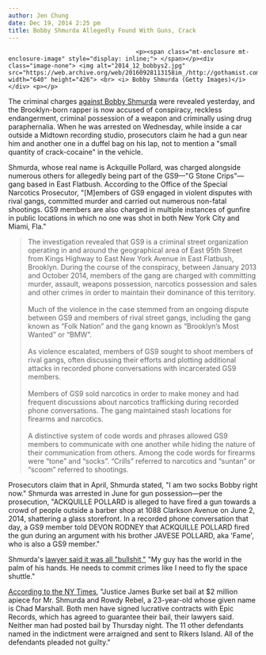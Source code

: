 ```yaml
---
author: Jen Chung
date: Dec 19, 2014 2:25 pm
title: Bobby Shmurda Allegedly Found With Guns, Crack
---
```


	
										<p><span class="mt-enclosure mt-enclosure-image" style="display: inline;"> </span></p><div class="image-none"> <img alt="2014_12_bobbys2.jpg" src="https://web.archive.org/web/20160928113158im_/http://gothamist.com/attachments/jen/2014_12_bobbys2.jpg" width="640" height="426"> <br> <i> Bobby Shmurda (Getty Images)</i></div> <p></p>

<p>The criminal charges <a href="https://web.archive.org/web/20160928113158/http://gothamist.com/2014/12/18/bobby_shmurda_arrest.php">against Bobby Shmurda</a> were revealed yesterday, and the Brooklyn-born rapper is now accused of conspiracy, reckless endangerment, criminal possession of a weapon and criminally using drug paraphernalia. When he was arrested on Wednesday, while inside a car outside a Midtown recording studio, prosecutors claim he had a gun near him and another one in a duffel bag on his lap, not to mention a &quot;small quantity of crack-cocaine&quot; in the vehicle.</p>

<p>Shmurda, whose real name is Ackquille Pollard, was charged alongside numerous others for allegedly being part of the GS9&#x2014;&quot;G Stone Crips&quot;&#x2014;gang based in East Flatbush. According to the Office of the Special Narcotics Prosecutor, &quot;[M]embers of GS9 engaged in violent disputes with rival gangs, committed murder and carried out numerous non-fatal shootings. GS9 members are also charged in multiple instances of gunfire in public locations in which no one was shot in both New York City and Miami, Fla.&quot; </p><blockquote>The investigation revealed that GS9 is a criminal street organization operating in and around the geographical area of East 95th Street from Kings Highway to East New York Avenue in East Flatbush, Brooklyn. During the course of the conspiracy, between January 2013 and October 2014, members of the gang are charged with committing murder, assault, weapons possession, narcotics possession and sales and other crimes in order to maintain their dominance of this territory.<br>
&#xA0;<br>
Much of the violence in the case stemmed from an ongoing dispute between GS9 and members of rival street gangs, including the gang known as &#x201C;Folk Nation&#x201D; and the gang known as &#x201C;Brooklyn&#x2019;s Most Wanted&#x201D; or &#x201C;BMW&#x201D;.<br>
&#xA0;<br>
As violence escalated, members of GS9 sought to shoot members of rival gangs, often discussing their efforts and plotting additional attacks in recorded phone conversations with incarcerated GS9 members.<br>
&#xA0;<br>
Members of GS9 sold narcotics in order to make money and had frequent discussions about narcotics trafficking during recorded phone conversations. The gang maintained stash locations for firearms and narcotics.<br>
&#xA0;<br>
A distinctive system of code words and phrases allowed GS9 members to communicate with one another while hiding the nature of their communication from others. Among the code words for firearms were &#x201C;tone&#x201D; and &#x201C;socks&#x201D;. &#x201C;Crills&#x201D; referred to narcotics and &#x201C;suntan&#x201D; or &#x201C;scoom&#x201D; referred to shootings.</blockquote>Prosecutors claim that in April, Shmurda stated, &quot;I am two socks Bobby right now.&quot; Shmurda was arrested in June for gun possession&#x2014;per the prosecution, &quot;ACKQUILLE POLLARD is alleged to have fired a gun towards a crowd of people outside a barber shop at 1088 Clarkson Avenue on June 2, 2014, shattering a glass storefront. In a recorded phone conversation that day, a GS9 member told DEVON RODNEY that ACKQUILLE POLLARD fired the gun during an argument with his brother JAVESE POLLARD, aka &apos;Fame&apos;, who is also a GS9 member.&quot;<p></p>

<p>Shmurda&apos;s <a href="https://web.archive.org/web/20160928113158/http://www.nydailynews.com/new-york/nyc-crime/bobby-shmurda-lawyer-calls-criminal-charges-bulls-article-1.2050043">lawyer said it was all &quot;bullshit,&quot;</a> &quot;My guy has the world in the palm of his hands. He needs to commit crimes like I need to fly the space shuttle.&quot;</p>

<p><a href="https://web.archive.org/web/20160928113158/http://www.nytimes.com/2014/12/19/nyregion/rap-artist-bobby-shmurda-is-arraigned-on-violent-crime-counts.html?_r=0">According to the NY Times</a>, &quot;Justice James Burke set bail at $2 million apiece for Mr. Shmurda and Rowdy Rebel, a 23-year-old whose given name is Chad Marshall. Both men have signed lucrative contracts with Epic Records, which has agreed to guarantee their bail, their lawyers said. Neither man had posted bail by Thursday night. The 11 other defendants named in the indictment were arraigned and sent to Rikers Island. All of the defendants pleaded not guilty.&quot;</p>					
										
									
				